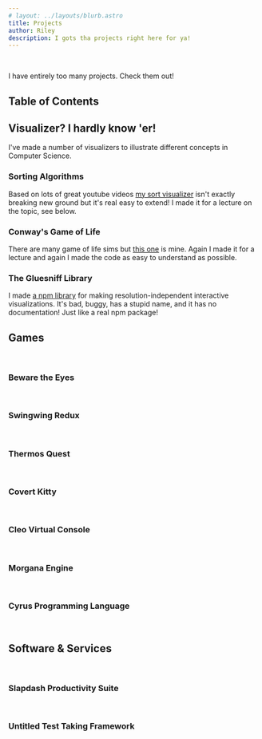 ```yaml
---
# layout: ../layouts/blurb.astro
title: Projects
author: Riley
description: I gots tha projects right here for ya!
--- 
```


<br>

I have entirely too many projects. Check them out!
<br>

## Table of Contents

## Visualizer? I hardly know 'er!

I've made a number of visualizers to illustrate different concepts in Computer Science.
<br>

### Sorting Algorithms

Based on lots of great youtube videos [my sort visualizer](https://assert-justice.github.io/sorts_visualizer/) isn't exactly breaking new ground but it's real easy to extend! I made it for a lecture on the topic, see below.
<br>

### Conway's Game of Life

There are many game of life sims but [this one](https://assert-justice.github.io/conway_visualized/) is mine. Again I made it for a lecture and again I made the code as easy to understand as possible.
<br>

### The Gluesniff Library

I made [a npm library](https://www.npmjs.com/package/gluesniff) for making resolution-independent interactive visualizations. It's bad, buggy, has a stupid name, and it has no documentation! Just like a real npm package!
<br>

## Games

<br>

### Beware the Eyes

<br>

### Swingwing Redux

<br>

### Thermos Quest

<br>

### Covert Kitty

<br>

### Cleo Virtual Console

<br>

### Morgana Engine

<br>

### Cyrus Programming Language

<br>

## Software & Services

<br>

### Slapdash Productivity Suite

<br>

### Untitled Test Taking Framework

<br>
